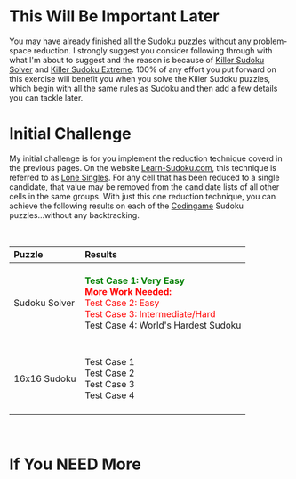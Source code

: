 # This Will Be Important Later

You may have already finished all the Sudoku puzzles without any problem-space reduction. I strongly suggest you consider following through with what I'm about to suggest and the reason is because of [Killer Sudoku Solver](https://www.codingame.com/training/medium/killer-sudoku-solver) and [Killer Sudoku Extreme](https://www.codingame.com/training/hard/killer-sudoku-extreme-challenge). 100% of any effort you put forward on this exercise will benefit you when you solve the Killer Sudoku puzzles, which begin with all the same rules as Sudoku and then add a few details you can tackle later.

# Initial Challenge

My initial challenge is for you implement the reduction technique coverd in the previous pages. On the website [Learn-Sudoku.com](https://learn-sudoku.com), this technique is referred to as [Lone Singles](https://learn-sudoku.com/lone-singles.html). For any cell that has been reduced to a single candidate, that value may be removed from the candidate lists of all other cells in the same groups. With just this one reduction technique, you can achieve the following results on each of the [Codingame](https://www.codingame.com/) Sudoku puzzles...without any backtracking.

<BR>

| Puzzle | Results                                |
|:--|:------------------------------------------------------------------|
| Sudoku Solver|<BR><span style="color:green">__Test Case 1: Very Easy__</span><BR><span style="color:red">__More Work Needed:__<BR>Test Case 2: Easy<BR>Test Case 3: Intermediate/Hard</span><BR>Test Case 4: World's Hardest Sudoku</span><BR><BR>|
| 16x16 Sudoku |<BR>Test Case 1<BR>Test Case 2<BR>Test Case 3<BR>Test Case 4<BR><BR>|

<BR>




# If You NEED More
